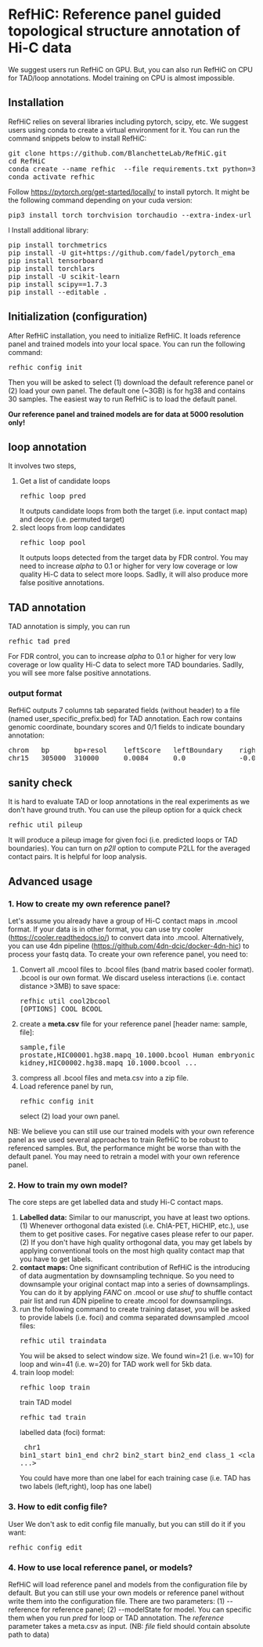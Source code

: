 # RefHiC: Reference panel guided topological structure annotation of Hi-C data

We suggest users run RefHiC on GPU. But, you can also run RefHiC on CPU for TAD/loop annotations. Model training on CPU is almost impossible. 
## Installation
RefHiC relies on several libraries including pytorch, scipy, etc. We suggest users using conda to create a virtual environment for it. You can run the command snippets below to install RefHiC:
<pre>
git clone https://github.com/BlanchetteLab/RefHiC.git
cd RefHiC
conda create --name refhic  --file requirements.txt python=3.9
conda activate refhic
</pre>
Follow https://pytorch.org/get-started/locally/ to install pytorch. It might be the following command depending on your cuda version:
<pre>
pip3 install torch torchvision torchaudio --extra-index-url https://download.pytorch.org/whl/cu113
</pre>
l
Install additional library:
<pre>
pip install torchmetrics
pip install -U git+https://github.com/fadel/pytorch_ema
pip install tensorboard
pip install torchlars
pip install -U scikit-learn
pip install scipy==1.7.3
pip install --editable .
</pre>
 
## Initialization (configuration)
After RefHiC installation, you need to initialize RefHiC. It loads reference panel and trained models into your local space. You can run the following command:
<pre>
refhic config init</pre>
Then you will be asked to select (1) download the default reference panel or (2) load your own panel. The default one (~3GB) is for hg38 and contains 30 samples. The easiest way to run RefHiC is to load the default panel.

<b>Our reference panel and trained models are for data at 5000 resolution only!</b>
## loop annotation
It involves two steps,
1. Get a list of candidate loops <pre>refhic loop pred</pre> It outputs candidate loops from both the target (i.e. input contact map) and decoy (i.e. permuted target)
2. slect loops from loop candidates<pre>refhic loop pool</pre> It outputs loops detected from the target data by FDR control. You may need to increase <i>alpha</i> to 0.1 or higher for very low coverage or low quality Hi-C data to select more loops. Sadlly, it will also produce more false positive annotations.  
## TAD annotation
TAD annotation is simply, you can run <pre>refhic tad pred</pre>
For FDR control, you can to increase <i>alpha</i> to 0.1 or higher for very low coverage or low quality Hi-C data to select more TAD boundaries. Sadlly, you will see more false positive annotations.
### output format 
RefHiC outputs 7 columns tab separated fields (without header) to a file (named user_specific_prefix.bed) for TAD annotation. Each row contains genomic coordinate, boundary scores and 0/1 fields to indicate boundary annotation:
 
<pre>
chrom   bp      bp+resol    leftScore   leftBoundary    rightScore      rigihtBoundary 
chr15   305000  310000      0.0084      0.0             -0.0016         0.0
</pre>
## sanity check
It is hard to evaluate TAD or loop annotations in the real experiments as we don't have ground truth. You can use the pileup option for a quick check
<pre>refhic util pileup</pre> 
It will produce a pileup image for given foci (i.e. predicted loops or TAD boundaries). You can turn on <i>p2ll</i> option to compute P2LL for the averaged contact pairs. It is helpful for loop analysis.
## Advanced usage
### 1. How to create my own reference panel?
Let's assume you already have a group of Hi-C contact maps in .mcool format. If your data is in other format, you can use try cooler (https://cooler.readthedocs.io/) to convert data into .mcool. Alternatively, you can use 4dn pipeline (https://github.com/4dn-dcic/docker-4dn-hic) to process your fastq data.
To create your own reference panel, you need to:
1. Convert all .mcool files to .bcool files (band matrix based cooler format). .bcool is our own format. We discard useless interactions (i.e. contact distance >3MB) to save space:<pre>refhic util cool2bcool [OPTIONS] COOL BCOOL</pre>
2. create a <b>meta.csv</b> file for your reference panel [header name: sample, file]: <pre>sample,file
prostate,HIC00001.hg38.mapq_10.1000.bcool
Human embryonic kidney,HIC00002.hg38.mapq_10.1000.bcool
... </pre>
3. compress all .bcool files and meta.csv into a zip file.
4. Load reference panel by run, <pre>refhic config init</pre>
select (2) load your own panel.

NB: We believe you can still use our trained models with your own reference panel as we used several approaches to train RefHiC to be robust to referenced samples. But, the performance might be worse than with the default panel. You may need to retrain a model with your own reference panel.

### 2. How to train my own model?
The core steps are get labelled data and study Hi-C contact maps.
1. <b> Labelled data:</b> Similar to our manuscript, you have at least two options. (1) Whenever orthogonal data existed (i.e. ChIA-PET, HiCHIP, etc.), use them to get positive cases. For negative cases please refer to our paper. (2) If you don't have high quality orthogonal data, you may get labels by applying conventional tools on the most high quality contact map that you have to get labels. 
2. <b> contact maps: </b> One significant contribution of RefHiC is the introducing of data augmentation by downsampling technique. So you need to downsample your original contact map into a series of downsamplings. You can do it by applying <i>FANC</i> on .mcool or use <i>shuf</i> to shuffle contact pair list and run 4DN pipeline to create .mcool for downsamplings.  
3. run the following command to create training dataset, you will be asked to provide labels (i.e. foci) and comma separated downsampled .mcool files: <pre>refhic util traindata</pre>  You wiil be aksed to select window size. We found win=21 (i.e. w=10) for loop and win=41 (i.e. w=20) for TAD work well for 5kb data.
4. train loop model: <pre>refhic loop train</pre> train TAD model <pre>refhic tad train</pre> labelled data (foci) format:<pre>
      chr1 bin1_start bin1_end chr2 bin2_start bin2_end class_1 <class_2 ...></pre> You could have more than one label for each training case (i.e. TAD has two labels (left,right), loop has one label)
      
### 3. How to edit config file?
User We don't ask to edit config file manually, but you can still do it if you want: <pre>refhic config edit</pre>

### 4. How to use local reference panel, or models?
RefHiC will load reference panel and models from the configuration file by default. But you can still use your own models or reference panel without write them into the configuration file.
There are two parameters: (1) --reference for reference panel; (2) --modelState for model. You can specific them when you run <i>pred</i> for loop or TAD annotation. The <i>reference</i> parameter takes a meta.csv as input. (NB: <i>file</i> field should contain absolute path to data)